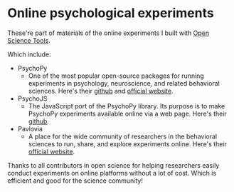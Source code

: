 # Online psychological experiments

These're part of materials of the online experiments I built with [Open Science Tools](https://opensciencetools.org/).

Which include: 

- PsychoPy
  - One of the most popular open-source packages for running experiments in psychology, neuroscience, and related behavioral sciences. Here's their [github](https://github.com/psychopy) and [official website](https://www.psychopy.org/).
- PsychoJS
  - The JavaScript port of the PsychoPy library. Its purpose is to make PsychoPy experiments available online via a web page. Here's their [github](https://github.com/psychopy/psychojs).
- Pavlovia
  - A place for the wide community of researchers in the behavioral sciences to run, share, and explore experiments online. Here's their [official website](https://pavlovia.org/docs/home/about).

Thanks to all contributors in open science for helping researchers easily conduct experiments on online platforms without a lot of cost. Which is efficient and good for the science community!
